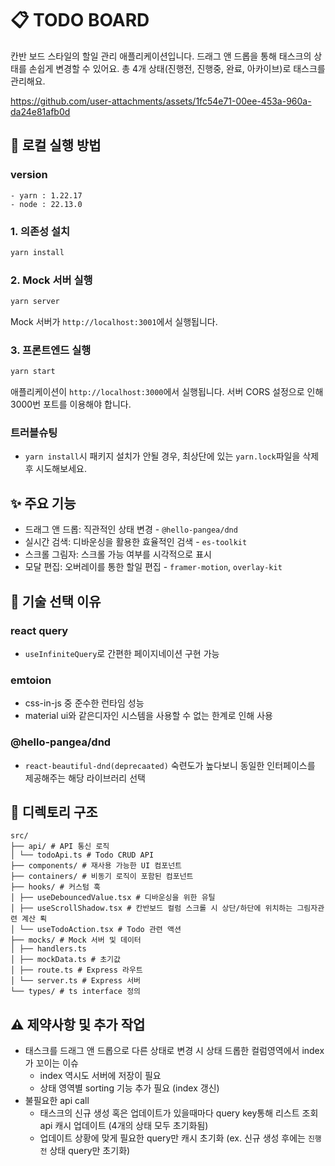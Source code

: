 # 📋 TODO BOARD

칸반 보드 스타일의 할일 관리 애플리케이션입니다. 드래그 앤 드롭을 통해 태스크의 상태를 손쉽게 변경할 수 있어요. 총 4개 상태(진행전, 진행중, 완료, 아카이브)로 태스크를 관리해요.




https://github.com/user-attachments/assets/1fc54e71-00ee-453a-960a-da24e81afb0d




## 🚀 로컬 실행 방법

### version
```
- yarn : 1.22.17
- node : 22.13.0
```

### 1. 의존성 설치
```bash
yarn install
```

### 2. Mock 서버 실행
```bash
yarn server
```
Mock 서버가 `http://localhost:3001`에서 실행됩니다.

### 3. 프론트엔드 실행
```bash
yarn start
```
애플리케이션이 `http://localhost:3000`에서 실행됩니다. 서버 CORS 설정으로 인해 3000번 포트를 이용해야 합니다.

### 트러블슈팅
- `yarn install`시 패키지 설치가 안될 경우, 최상단에 있는 `yarn.lock`파일을 삭제 후 시도해보세요.



## ✨ 주요 기능

- 드래그 앤 드롭: 직관적인 상태 변경 - `@hello-pangea/dnd`
- 실시간 검색: 디바운싱을 활용한 효율적인 검색 - `es-toolkit`
- 스크롤 그림자: 스크롤 가능 여부를 시각적으로 표시 
- 모달 편집: 오버레이를 통한 할일 편집 - `framer-motion`, `overlay-kit`

  

## 🎯 기술 선택 이유

### react query
- `useInfiniteQuery`로 간편한 페이지네이션 구현 가능

### emtoion
- css-in-js 중 준수한 런타임 성능
- material ui와 같은디자인 시스템을 사용할 수 없는 한계로 인해 사용

### @hello-pangea/dnd
- `react-beautiful-dnd(deprecaated)` 숙련도가 높다보니 동일한 인터페이스를 제공해주는 해당 라이브러리 선택



## 📁 디렉토리 구조
```
src/
├── api/ # API 통신 로직
│ └── todoApi.ts # Todo CRUD API
├── components/ # 재사용 가능한 UI 컴포넌트
├── containers/ # 비동기 로직이 포함된 컴포넌트
├── hooks/ # 커스텀 훅
│ ├── useDebouncedValue.tsx # 디바운싱을 위한 유틸
│ ├── useScrollShadow.tsx # 칸반보드 컬럼 스크롤 시 상단/하단에 위치하는 그림자관련 계산 뢱
│ └── useTodoAction.tsx # Todo 관련 액션
├── mocks/ # Mock 서버 및 데이터
│ ├── handlers.ts
│ ├── mockData.ts # 초기값
│ ├── route.ts # Express 라우트
│ └── server.ts # Express 서버
└── types/ # ts interface 정의
```



## ⚠️ 제약사항 및 추가 작업
- 태스크를 드래그 앤 드롭으로 다른 상태로 변경 시 상태 드롭한 컬럼영역에서 index가 꼬이는 이슈
  - index 역시도 서버에 저장이 필요
  - 상태 영역별 sorting 기능 추가 필요 (index 갱신)
- 불필요한 api call
  - 태스크의 신규 생성 혹은 업데이트가 있을때마다 query key통해 리스트 조회 api 캐시 업데이트 (4개의 상태 모두 초기화됨)
  - 업데이트 상황에 맞게 필요한 query만 캐시 초기화 (ex. 신규 생성 후에는 `진행전` 상태 query만 초기화)
